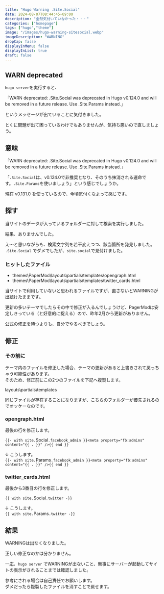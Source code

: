 ```yaml
---
title: "Hugo Warning .Site.Social"
date: 2024-08-07T08:44:45+09:00
description: "全然気付いていなかった・・・"
categories: ["homepage"]
tags: ["hugo","theme"]
image: "/images/hugo-warning-sitesocial.webp"
imageDescription: "WARNING"
dropCap: false
displayInMenu: false
displayInList: true
draft: false
---
```

## WARN deprecated

`hugo server`を実行すると、  

「WARN deprecated: .Site.Social was deprecated in Hugo v0.124.0 and will be removed in a future release. Use .Site.Params instead.」  

というメッセージが出ていることに気付きました。  

とくに問題が出て困っているわけでもありませんが、気持ち悪いので直しましょう。  

## 意味

「WARN deprecated: .Site.Social was deprecated in Hugo v0.124.0 and will be removed in a future release. Use .Site.Params instead.」  

「`.Site.Social`は、v0.124.0で非推奨となり、そのうち抹消される運命です。`.Site.Params`を使いましょう」という感じでしょうか。  

現在 v0.131.0 を使っているので、今頃気付くなよって感じです。  

## 探す

当サイトのデータが入っているフォルダーに対して検索を実行しました。  

結果、ありませんでした。  

え～と思いながらも、検索文字列を若干変えつつ、該当箇所を発見しました。  
`.Site.Social` でダメでしたが、`site.social`で見付けました。  

### ヒットしたファイル

- themes\PaperMod\layouts\partials\templates\opengraph.html
- themes\PaperMod\layouts\partials\templates\twitter_cards.html

当サイトで利用していないと思われるファイルですが、直さないとWARNINGが出続けたままです。  

更新の多いテーマでしたらその中で修正が入るんでしょうけど、PagerModは安定しきっている（と好意的に捉える）ので、昨年2月から更新がありません。  

公式の修正を待つよりも、自分でやるべきでしょう。  

## 修正

### その前に

テーマ内のファイルを修正した場合、テーマの更新があると上書きされて戻っちゃう可能性があります。  
そのため、修正前にこの2つのファイルを下記へ複製します。  

layouts\partials\templates

同じファイルが存在することになりますが、こちらのフォルダーが優先されるのでオッケーなのです。  

### opengraph.html

最後の行を修正します。

`{{- with site.`Social`.facebook_admin }}<meta property="fb:admins" content="{{ . }}" />{{ end }}`  

↓ こうします。  
`{{- with site.`Params`.facebook_admin }}<meta property="fb:admins" content="{{ . }}" />{{ end }}`  

### twitter_cards.html

最後から3番目の行を修正します。

`{{ with site.`Social`.twitter -}}`  

↓ こうします。  
`{{ with site.`Params`.twitter -}}`  

## 結果

WARNINGは出なくなりました。  

正しい修正なのかは分かりません。  

一応、`hugo server` でWARNINGが出ないこと、無事にサーバーが起動してサイトの表示がされることまでは確認しました。  

参考にされる場合は自己責任でお願いします。  
ダメだったら複製したファイルを消すことで戻せます。  
